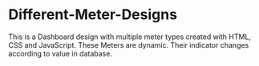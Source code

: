 # Different-Meter-Designs
This is a Dashboard design with multiple meter types created with HTML, CSS and JavaScript.
These Meters are dynamic. Their indicator changes according to value in database. 
